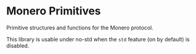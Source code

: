 # Monero Primitives

Primitive structures and functions for the Monero protocol.

This library is usable under no-std when the `std` feature (on by default) is
disabled.
